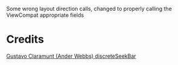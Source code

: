 

Some wrong layout direction calls, changed to properly calling the ViewCompat appropriate fields

Credits
=======

[Gustavo Claramunt (Ander Webbs)  discreteSeekBar]()